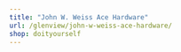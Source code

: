 ```yaml
---
title: "John W. Weiss Ace Hardware"
url: /glenview/john-w-weiss-ace-hardware/
shop: doityourself
---
```

